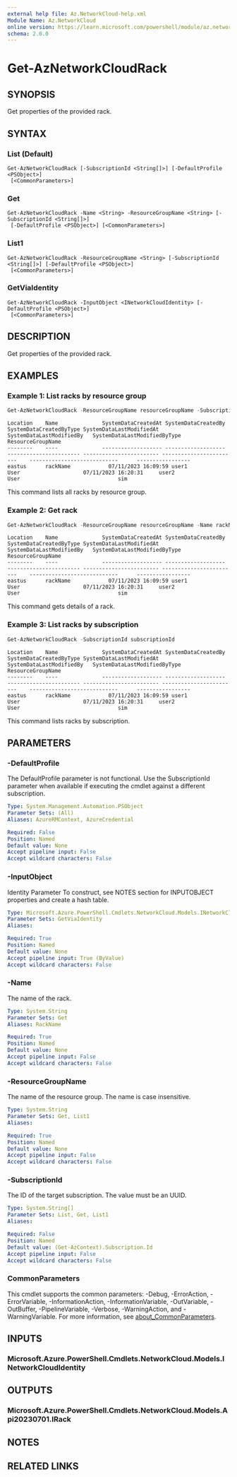 ```yaml
---
external help file: Az.NetworkCloud-help.xml
Module Name: Az.NetworkCloud
online version: https://learn.microsoft.com/powershell/module/az.networkcloud/get-aznetworkcloudrack
schema: 2.0.0
---
```


# Get-AzNetworkCloudRack

## SYNOPSIS
Get properties of the provided rack.

## SYNTAX

### List (Default)
```
Get-AzNetworkCloudRack [-SubscriptionId <String[]>] [-DefaultProfile <PSObject>]
 [<CommonParameters>]
```

### Get
```
Get-AzNetworkCloudRack -Name <String> -ResourceGroupName <String> [-SubscriptionId <String[]>]
 [-DefaultProfile <PSObject>] [<CommonParameters>]
```

### List1
```
Get-AzNetworkCloudRack -ResourceGroupName <String> [-SubscriptionId <String[]>] [-DefaultProfile <PSObject>]
 [<CommonParameters>]
```

### GetViaIdentity
```
Get-AzNetworkCloudRack -InputObject <INetworkCloudIdentity> [-DefaultProfile <PSObject>]
 [<CommonParameters>]
```

## DESCRIPTION
Get properties of the provided rack.

## EXAMPLES

### Example 1: List racks by resource group
```powershell
Get-AzNetworkCloudRack -ResourceGroupName resourceGroupName -SubscriptionId subscriptionId
```

```output
Location    Name              SystemDataCreatedAt SystemDataCreatedBy  SystemDataCreatedByType SystemDataLastModifiedAt SystemDataLastModifiedBy   SystemDataLastModifiedByType       ResourceGroupName
--------    ----              ------------------- -------------------  ----------------------- ------------------------ ------------------------    ----------------------------      -----------------
eastus      rackName            07/11/2023 16:09:59 user1               User                    07/11/2023 16:20:31     user2                       User                               sim
```

This command lists all racks by resource group.

### Example 2: Get rack
```powershell
Get-AzNetworkCloudRack -ResourceGroupName resourceGroupName -Name rackName -SubscriptionId subscriptionId
```

```output
Location    Name              SystemDataCreatedAt SystemDataCreatedBy  SystemDataCreatedByType SystemDataLastModifiedAt SystemDataLastModifiedBy   SystemDataLastModifiedByType       ResourceGroupName
--------    ----              ------------------- -------------------  ----------------------- ------------------------ ------------------------    ----------------------------      -----------------
eastus      rackName            07/11/2023 16:09:59 user1               User                    07/11/2023 16:20:31     user2                       User                               sim
```

This command gets details of a rack.

### Example 3: List racks by subscription
```powershell
Get-AzNetworkCloudRack -SubscriptionId subscriptionId
```

```output
Location    Name              SystemDataCreatedAt SystemDataCreatedBy  SystemDataCreatedByType SystemDataLastModifiedAt SystemDataLastModifiedBy   SystemDataLastModifiedByType       ResourceGroupName
--------    ----              ------------------- -------------------  ----------------------- ------------------------ ------------------------    ----------------------------      -----------------
eastus      rackName            07/11/2023 16:09:59 user1               User                    07/11/2023 16:20:31     user2                       User                               sim
```

This command lists racks by subscription.

## PARAMETERS

### -DefaultProfile
The DefaultProfile parameter is not functional.
Use the SubscriptionId parameter when available if executing the cmdlet against a different subscription.

```yaml
Type: System.Management.Automation.PSObject
Parameter Sets: (All)
Aliases: AzureRMContext, AzureCredential

Required: False
Position: Named
Default value: None
Accept pipeline input: False
Accept wildcard characters: False
```

### -InputObject
Identity Parameter
To construct, see NOTES section for INPUTOBJECT properties and create a hash table.

```yaml
Type: Microsoft.Azure.PowerShell.Cmdlets.NetworkCloud.Models.INetworkCloudIdentity
Parameter Sets: GetViaIdentity
Aliases:

Required: True
Position: Named
Default value: None
Accept pipeline input: True (ByValue)
Accept wildcard characters: False
```

### -Name
The name of the rack.

```yaml
Type: System.String
Parameter Sets: Get
Aliases: RackName

Required: True
Position: Named
Default value: None
Accept pipeline input: False
Accept wildcard characters: False
```

### -ResourceGroupName
The name of the resource group.
The name is case insensitive.

```yaml
Type: System.String
Parameter Sets: Get, List1
Aliases:

Required: True
Position: Named
Default value: None
Accept pipeline input: False
Accept wildcard characters: False
```

### -SubscriptionId
The ID of the target subscription.
The value must be an UUID.

```yaml
Type: System.String[]
Parameter Sets: List, Get, List1
Aliases:

Required: False
Position: Named
Default value: (Get-AzContext).Subscription.Id
Accept pipeline input: False
Accept wildcard characters: False
```

### CommonParameters
This cmdlet supports the common parameters: -Debug, -ErrorAction, -ErrorVariable, -InformationAction, -InformationVariable, -OutVariable, -OutBuffer, -PipelineVariable, -Verbose, -WarningAction, and -WarningVariable. For more information, see [about_CommonParameters](http://go.microsoft.com/fwlink/?LinkID=113216).

## INPUTS

### Microsoft.Azure.PowerShell.Cmdlets.NetworkCloud.Models.INetworkCloudIdentity

## OUTPUTS

### Microsoft.Azure.PowerShell.Cmdlets.NetworkCloud.Models.Api20230701.IRack

## NOTES

## RELATED LINKS
